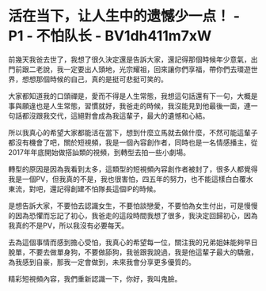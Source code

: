 # 活在当下，让人生中的遗憾少一点！ - P1 - 不怕队长 - BV1dh411m7xW

前幾天我爸去世了，我想了很久決定還是告訴大家，還記得那個時候年少意氣，出門前跟二老說，我一定要出人頭地，光宗耀祖，回來讓你們享福，帶你們去環遊世界，想想那個時候的自己，真的是挺可悲挺可笑的。

大家都知道我的口頭禪是，愛而不得是人生常態，我想這句話還有下一句，大概是事與願違也是人生常態，習慣就好，我爸走的時候，我沒能見到他最後一面，連一句話都沒跟我交代，這絕對會成為我這輩子，最大的遺憾和心結。

所以我真心的希望大家都能活在當下，想到什麼立馬就去做什麼，不然可能這輩子都沒有機會了吧，關於短視頻，我是一個內容創作者，同時也是一名情感播主，從2017年年底開始做搭訕類的視頻，到轉型去拍一些小劇場。

轉型的原因是因為我看到太多，這類型的短視頻內容創作者被封了，很多人都覺得我是一個PV，但我真的不是，我也很害怕，四五年的努力，也不能這樣白白覆水東流，對吧，還記得創建不怕隊長這個IP的時候。

是想告訴大家，不要怕去認識女生，不要怕談戀愛，不要怕為女生付出，可是慢慢的因為恐懼而忘記了初心，我爸走的這段時間我想了很多，我決定回歸初心，因為我真的不是PV，所以我沒有必要每天。

去為這個事情而感到擔心受怕，我真心的希望每一位，關注我的兄弟姐妹能夠早日脫單，不要去做單身狗，不要做舔狗，我爸跟我說過，我是他這輩子最大的驕傲，為我感到自豪，那我一定會做到，未來我會分享更多優質的。

精彩短視頻內容，我們重新認識一下，你好，我叫鬼臉。